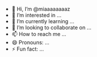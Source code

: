 - 👋 Hi, I’m @miaaaaaaaaz
- 👀 I’m interested in ...
- 🌱 I’m currently learning ...
- 💞️ I’m looking to collaborate on ...
- 📫 How to reach me ...
- 😄 Pronouns: ...
- ⚡ Fun fact: ...

<!---
miaaaaaaaaz/miaaaaaaaaz is a ✨ special ✨ repository because its `README.md` (this file) appears on your GitHub profile.
You can click the Preview link to take a look at your changes.
--->
